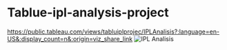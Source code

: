 # Tablue-ipl-analysis-project
https://public.tableau.com/views/tabluiplprojec/IPLAnalisis?:language=en-US&:display_count=n&:origin=viz_share_link
![IPL Analisis](https://user-images.githubusercontent.com/99608924/201482468-df67534b-0f98-4502-ad08-7aaae91319fa.png)

